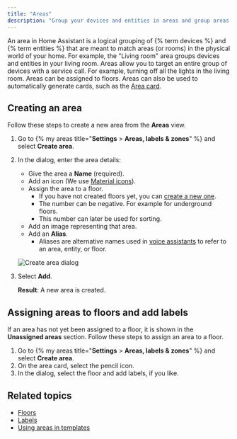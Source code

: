 ```yaml
---
title: "Areas"
description: "Group your devices and entities in areas and group areas in floors."
---
```


An area in Home Assistant is a logical grouping of {% term devices %} and {% term entities %} that are meant to match areas (or rooms) in the physical world of your home. For example, the "Living room" area groups devices and entities in your living room. Areas allow you to target an entire group of devices with a service call. For example, turning off all the lights in the living room.
Areas can be assigned to floors. Areas can also be used to automatically generate cards, such as the [Area card](/dashboards/area/).

## Creating an area

Follow these steps to create a new area from the **Areas** view.

1. Go to {% my areas title="**Settings** > **Areas, labels & zones**" %} and select **Create area**.
2. In the dialog, enter the area details:
   - Give the area a **Name** (required).
   - Add an icon (We use [Material icons](https://pictogrammers.com/library/mdi/)).
   - Assign the area to a floor.
     - If you have not created floors yet, you can [create a new one](/docs/organizing/floors/#creating-a-floor).
     - The number can be negative. For example for underground floors.
     - This number can later be used for sorting.
   - Add an image representing that area.
   - Add an **Alias**.
     - Aliases are alternative names used in [voice assistants](/voice_control/aliases/) to refer to an area, entity, or floor.

    ![Create area dialog](/images/organizing/create_area_01.png)
3. Select **Add**.

   **Result**: A new area is created.

## Assigning areas to floors and add labels

If an area has not yet been assigned to a floor, it is shown in the **Unassigned areas** section. Follow these steps to assign an area to a floor.

1. Go to {% my areas title="**Settings** > **Areas, labels & zones**" %} and select **Create area**.
2. On the area card, select the pencil icon.
3. In the dialog, select the floor and add labels, if you like.

## Related topics

- [Floors](/docs/organzing/floors/)
- [Labels](/docs/organzing/labels/)
- [Using areas in templates](/docs/configuration/templating/#areas)